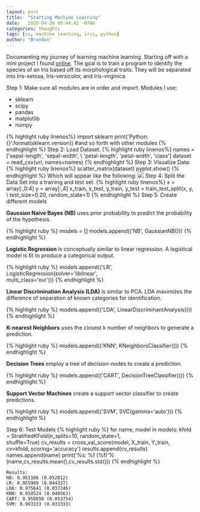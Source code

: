 ```yaml
---
layout: post
title:  "Starting Machine Learning"
date:   2020-04-26 00:44:42 -0700
categories: thoughts
tags: [cs, machine learning, iris, python]
author: "Brandon"
---
```

Documenting my journey of learning machine learning. Starting off with a mini project I found [online](https://machinelearningmastery.com/machine-learning-in-python-step-by-step/). The goal is to train a program to identify the species of an Iris based off its morphological traits. They will be separated into Iris-setosa, Iris-versicolor, and Iris-virginica.

Step 1: Make sure all modules are in order and import. Modules I use:
<ul>
<li>sklearn</li>
<li>scipy</li>
<li>pandas</li>
<li>matplotlib</li>
<li>numpy</li>
</ul>
{% highlight ruby linenos%}
import sklearn
print('Python: {}'.format(sklearn.version))
#and so forth with other modules
{% endhighlight %}
Step 2: Load Dataset.
{% highlight ruby linenos%}
names = ['sepal-length', 'sepal-width', \
'petal-length', 'petal-width', 'class']
dataset = read_csv(url, names=names)
{% endhighlight %}
Step 3: Visualize Data:
{% highlight ruby linenos%}
scatter_matrix(dataset)
pyplot.show()
{% endhighlight %}
Which will appear like the following:
<img src="{{ 'assets/img/iris_visualize_data.png' | relative_url }}">
Step 4: Split the Data Set into a training and test set.
{% highlight ruby linenos%}
x = array[:,0:4]
y = array[:,4]
x_train, x_test, y_train, y_test = train_test_split(x, y, \
  test_size=0.20, random_state=1)
{% endhighlight %}
Step 5: Create different models

<b>Gaussian Naive Bayes (NB)</b> uses prior probability to predict the probability of the hypothesis.

{% highlight ruby %}
models = []
models.append(('NB', GaussianNB()))
{% endhighlight %}

<b>Logistic Regression</b> is conceptually similar to linear regression. A logistical model is fit to produce a categorical output.

{% highlight ruby %}
models.append(('LR', LogisticRegression(solver='liblinear', \
multi_class='ovr')))
{% endhighlight %}

<b>Linear Discrimination Analysis (LDA)</b> is similar to PCA. LDA maximizes the difference of separation of known categories for identification.

{% highlight ruby %}
models.append(('LDA', LinearDiscriminantAnalysis()))
{% endhighlight %}

<b>K-nearest Neighbors</b> uses the closest k number of neighbors to generate a prediction.

{% highlight ruby %}
models.append(('KNN', KNeighborsClassifier()))
{% endhighlight %}

<b>Decision Trees</b> employ a tree of decision-nodes to create a prediction.

{% highlight ruby %}
models.append(('CART', DecisionTreeClassifier()))
{% endhighlight %}

<b>Support Vector Machines</b> create a support vector classifier to create predictions.

{% highlight ruby %}
models.append(('SVM', SVC(gamma='auto')))
{% endhighlight %}

Step 6: Test Models
{% highlight ruby %}
for name, model in models:
	kfold = StratifiedKFold(n_splits=10, random_state=1,\
        shuffle=True)
	cv_results = cross_val_score(model, X_train, Y_train,\
        cv=kfold, scoring='accuracy')
	results.append(cv_results)
	names.append(name)
	print('%s: %f (%f)'%(name,cv_results.mean(),cv_results.std()))
{% endhighlight %}

`Results:` <br>
`NB: 0.951166 (0.052812)`<br>
`LR: 0.955909 (0.044337)`<br>
`LDA: 0.975641 (0.037246)`<br>
`KNN: 0.950524 (0.040563)`<br>
`CART: 0.958858 (0.053754)`<br>
`SVM: 0.983333 (0.033333)`
